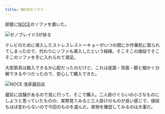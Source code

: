 ```yaml
---
title: NOCEのソファ
---
```

部屋に[NOCE](https://www.noce.co.jp/)のソファを置いた。

![](https://lh4.googleusercontent.com/7ZlR_8phyv79pnsWL8P7ydX8YM4swdBqOKznXhIW0IqlD5YqY2TV_RPu8xfKo81TPTQC-G8FeWd2akwMYIioWjYHGnHiE3cZL91mopiTAI0EJXu-G6x-QshIE8QRhKsbBSwhK09rIl8K8e3ijjfR7EMkBIW6uTDef8bh0zui_ofcJWYv2UYE1GCgnA "ゼノブレイド3が捗る")

テレビのために導入したストレスレストーキョーがいつの間にか作業机に取られてしまったので、代わりにソファも導入したという経緯。そこそこの値段でそこそこのソファを手に入れられて満足。

大型家具は搬入できるか心配だったのだけど、これは座面・背面・脚と細かく分解できるやつだったので、安心して購入できた。

![](https://lh3.googleusercontent.com/lAwZ7hhRiu6kClB5e4ZGIfj6HEJbQuXM-yP3YGvlB1zzQWHzH6YdibmoQ-J-B63-uBVdHkkI7AB9GHqep1jPsH26AirKpBrSCZ_B5Yk8DgeD_78bQ_D9so2JfEHgKHtGsvS_GxedFvhhJ3-LNVsrZqW5GrmKInmtpZqxsIvM_9LHk1SfPFz7VQp7VA "NOCE 浅草蔵前店")

蔵前に店舗があるので見に行って、そこで購入。二人掛けぐらいの小さなものにしようと思っていたものの、実際見てみると三人掛けのものが良い感じで、値段もほぼ変わらないので今回のものを選んだ。実物を確認してみるのは大事だ。
